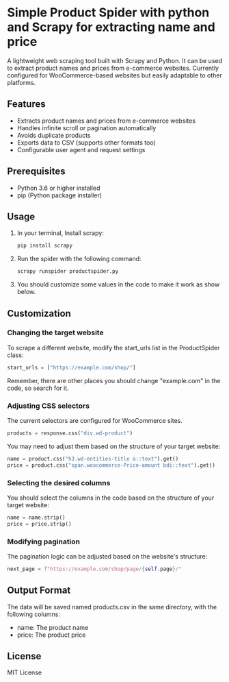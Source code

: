 # Simple Product Spider with python and Scrapy for extracting name and price

A lightweight web scraping tool built with Scrapy and Python.
It can be used to extract product names and prices from e-commerce websites.
Currently configured for WooCommerce-based websites but easily adaptable to other platforms.

## Features

- Extracts product names and prices from e-commerce websites
- Handles infinite scroll or pagination automatically
- Avoids duplicate products
- Exports data to CSV (supports other formats too)
- Configurable user agent and request settings

## Prerequisites

- Python 3.6 or higher installed
- pip (Python package installer)

## Usage

1. In your terminal, Install scrapy:
   ```bash
   pip install scrapy
   ```
2. Run the spider with the following command:
   ```bash
   scrapy runspider productspider.py
   ```

3. You should customize some values in the code to make it work as show below.

## Customization

### Changing the target website
To scrape a different website, modify the start_urls list in the ProductSpider class:
```python
start_urls = ["https://example.com/shop/"]
```
Remember, there are other places you should change "example.com" in the code, so search for it.

### Adjusting CSS selectors
The current selectors are configured for WooCommerce sites.
```python
products = response.css("div.wd-product")
```

You may need to adjust them based on the structure of your target website:
```python
name = product.css("h3.wd-entities-title a::text").get()
price = product.css("span.woocommerce-Price-amount bdi::text").get()
```

### Selecting the desired columns
 You should select the columns in the code based on the structure of your target website:
```python
name = name.strip()
price = price.strip()
```

### Modifying pagination
The pagination logic can be adjusted based on the website's structure:
```python
next_page = f"https://example.com/shop/page/{self.page}/"
```

## Output Format
The data will be saved named products.csv in the same directory, with the following columns:
- name: The product name
- price: The product price

## License
MIT License
